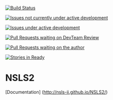[![Build Status](https://travis-ci.org/NSLS-II/NSLS2.svg?branch=master)](https://travis-ci.org/NSLS-II/NSLS2)

[![Issues not currently under active development](https://badge.waffle.io/NSLS-II/NSLS2.png?label=DEV:%20Inactive&title=Not%20Under%20Active%20Development)](https://waffle.io/NSLS-II/NSLS2)

[![Issues under active development](https://badge.waffle.io/NSLS-II/NSLS2.png?label=DEV:%20Active&title=Active%20Development)](https://waffle.io/NSLS-II/NSLS2)

[![Pull Requests waiting on DevTeam Review](https://badge.waffle.io/NSLS-II/NSLS2.png?label=PR:%20Review&title=Waiting%20For%20DevTeam%20Review)](https://waffle.io/NSLS-II/NSLS2)

[![Pull Requests waiting on the author](https://badge.waffle.io/NSLS-II/NSLS2.png?label=PR:%20Waiting%20For%20Author&title=Waiting%20For%20Author)](https://waffle.io/NSLS-II/NSLS2)

[![Stories in Ready](https://badge.waffle.io/NSLS-II/NSLS2.png?label=ready&title=Ready)](https://waffle.io/NSLS-II/NSLS2)


NSLS2
=====

[Documentation] (http://nsls-ii.github.io/NSLS2/)
